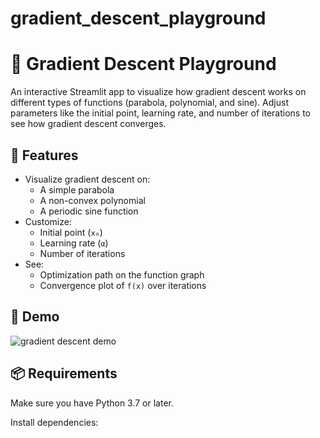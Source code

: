 # gradient_descent_playground
# 🧮 Gradient Descent Playground

An interactive Streamlit app to visualize how gradient descent works on different types of functions (parabola, polynomial, and sine). Adjust parameters like the initial point, learning rate, and number of iterations to see how gradient descent converges.

## 🚀 Features

- Visualize gradient descent on:
  - A simple parabola
  - A non-convex polynomial
  - A periodic sine function
- Customize:
  - Initial point (`x₀`)
  - Learning rate (`α`)
  - Number of iterations
- See:
  - Optimization path on the function graph
  - Convergence plot of `f(x)` over iterations

## 📸 Demo

![gradient descent demo](gradientdescentplayground-ggacwgtvwnkvzunr3ikflw)

## 📦 Requirements

Make sure you have Python 3.7 or later.

Install dependencies:

```bash


